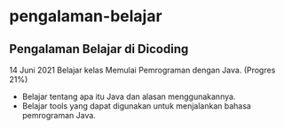 # pengalaman-belajar
Pengalaman Belajar di Dicoding
--
14 Juni 2021
Belajar kelas Memulai Pemrograman dengan Java. (Progres 21%)
* Belajar tentang apa itu Java dan alasan menggunakannya.
* Belajar tools yang dapat digunakan untuk menjalankan bahasa pemrograman Java.
